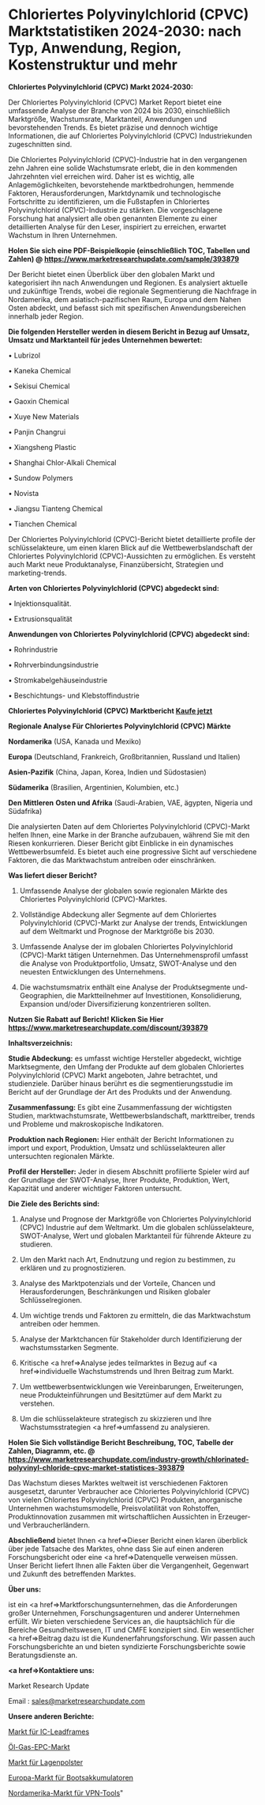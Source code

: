 # Chloriertes Polyvinylchlorid (CPVC) Marktstatistiken 2024-2030: nach Typ, Anwendung, Region, Kostenstruktur und mehr

<strong>Chloriertes Polyvinylchlorid (CPVC) Markt 2024-2030:</strong>

Der Chloriertes Polyvinylchlorid (CPVC) Market Report bietet eine umfassende Analyse der Branche von 2024 bis 2030, einschließlich Marktgröße, Wachstumsrate, Marktanteil, Anwendungen und bevorstehenden Trends. Es bietet präzise und dennoch wichtige Informationen, die auf Chloriertes Polyvinylchlorid (CPVC) Industriekunden zugeschnitten sind.

Die Chloriertes Polyvinylchlorid (CPVC)-Industrie hat in den vergangenen zehn Jahren eine solide Wachstumsrate erlebt, die in den kommenden Jahrzehnten viel erreichen wird. Daher ist es wichtig, alle Anlagemöglichkeiten, bevorstehende marktbedrohungen, hemmende Faktoren, Herausforderungen, Marktdynamik und technologische Fortschritte zu identifizieren, um die Fußstapfen in Chloriertes Polyvinylchlorid (CPVC)-Industrie zu stärken. Die vorgeschlagene Forschung hat analysiert alle oben genannten Elemente zu einer detaillierten Analyse für den Leser, inspiriert zu erreichen, erwartet Wachstum in Ihren Unternehmen.

<strong>Holen Sie sich eine PDF-Beispielkopie (einschließlich TOC, Tabellen und Zahlen) @
</strong><strong><a href=https://www.marketresearchupdate.com/sample/393879><strong>https://www.marketresearchupdate.com/sample/393879</u></font></a></strong></strong>

Der Bericht bietet einen Überblick über den globalen Markt und kategorisiert ihn nach Anwendungen und Regionen. Es analysiert aktuelle und zukünftige Trends, wobei die regionale Segmentierung die Nachfrage in Nordamerika, dem asiatisch-pazifischen Raum, Europa und dem Nahen Osten abdeckt, und befasst sich mit spezifischen Anwendungsbereichen innerhalb jeder Region.

<strong>Die folgenden Hersteller werden in diesem Bericht in Bezug auf Umsatz, Umsatz und Marktanteil für jedes Unternehmen bewertet:</strong>

• Lubrizol

• Kaneka Chemical

• Sekisui Chemical

• Gaoxin Chemical

• Xuye New Materials

• Panjin Changrui

• Xiangsheng Plastic

• Shanghai Chlor-Alkali Chemical

• Sundow Polymers

• Novista

• Jiangsu Tianteng Chemical

• Tianchen Chemical

Der Chloriertes Polyvinylchlorid (CPVC)-Bericht bietet detaillierte profile der schlüsselakteure, um einen klaren Blick auf die Wettbewerbslandschaft der Chloriertes Polyvinylchlorid (CPVC)-Aussichten zu ermöglichen. Es versteht auch Markt neue Produktanalyse, Finanzübersicht, Strategien und marketing-trends.

<strong>Arten von Chloriertes Polyvinylchlorid (CPVC) abgedeckt sind:</strong>

• Injektionsqualität.

• Extrusionsqualität

<strong>Anwendungen von Chloriertes Polyvinylchlorid (CPVC) abgedeckt sind:</strong>

• Rohrindustrie

• Rohrverbindungsindustrie

• Stromkabelgehäuseindustrie

• Beschichtungs- und Klebstoffindustrie

<strong>Chloriertes Polyvinylchlorid (CPVC) Marktbericht <a href=https://www.marketresearchupdate.com/buynow/393879>Kaufe jetzt</a></strong>

<strong>Regionale Analyse Für Chloriertes Polyvinylchlorid (CPVC) Märkte</strong>

<strong>Nordamerika</strong> (USA, Kanada und Mexiko)

<strong>Europa</strong> (Deutschland, Frankreich, Großbritannien, Russland und Italien)

<strong>Asien-Pazifik</strong> (China, Japan, Korea, Indien und Südostasien)

<strong>Südamerika</strong> (Brasilien, Argentinien, Kolumbien, etc.)

<strong>Den Mittleren</strong> <strong>Osten und Afrika</strong> (Saudi-Arabien, VAE, ägypten, Nigeria und Südafrika)

Die analysierten Daten auf dem Chloriertes Polyvinylchlorid (CPVC)-Markt helfen Ihnen, eine Marke in der Branche aufzubauen, während Sie mit den Riesen konkurrieren. Dieser Bericht gibt Einblicke in ein dynamisches Wettbewerbsumfeld. Es bietet auch eine progressive Sicht auf verschiedene Faktoren, die das Marktwachstum antreiben oder einschränken.

<strong>Was liefert dieser Bericht?</strong>

1. Umfassende Analyse der globalen sowie regionalen Märkte des Chloriertes Polyvinylchlorid (CPVC)-Marktes.

2. Vollständige Abdeckung aller Segmente auf dem Chloriertes Polyvinylchlorid (CPVC)-Markt zur Analyse der trends, Entwicklungen auf dem Weltmarkt und Prognose der Marktgröße bis 2030.

3. Umfassende Analyse der im globalen Chloriertes Polyvinylchlorid (CPVC)-Markt tätigen Unternehmen. Das Unternehmensprofil umfasst die Analyse von Produktportfolio, Umsatz, SWOT-Analyse und den neuesten Entwicklungen des Unternehmens.

4. Die wachstumsmatrix enthält eine Analyse der Produktsegmente und-Geographien, die Marktteilnehmer auf Investitionen, Konsolidierung, Expansion und/oder Diversifizierung konzentrieren sollten.

<strong>Nutzen Sie Rabatt auf Bericht! Klicken Sie Hier
</strong><strong><a href=https://www.marketresearchupdate.com/discount/393879>https://www.marketresearchupdate.com/discount/393879</b></u></font></strong></a>

<strong>Inhaltsverzeichnis:</strong>

<strong>Studie Abdeckung:</strong> es umfasst wichtige Hersteller abgedeckt, wichtige Marktsegmente, den Umfang der Produkte auf dem globalen Chloriertes Polyvinylchlorid (CPVC) Markt angeboten, Jahre betrachtet, und studienziele. Darüber hinaus berührt es die segmentierungsstudie im Bericht auf der Grundlage der Art des Produkts und der Anwendung.

<strong>Zusammenfassung:</strong> Es gibt eine Zusammenfassung der wichtigsten Studien, marktwachstumsrate, Wettbewerbslandschaft, markttreiber, trends und Probleme und makroskopische Indikatoren.

<strong>Produktion nach Regionen:</strong> Hier enthält der Bericht Informationen zu import und export, Produktion, Umsatz und schlüsselakteuren aller untersuchten regionalen Märkte.

<strong>Profil der Hersteller:</strong> Jeder in diesem Abschnitt profilierte Spieler wird auf der Grundlage der SWOT-Analyse, Ihrer Produkte, Produktion, Wert, Kapazität und anderer wichtiger Faktoren untersucht.

<strong>Die Ziele des Berichts sind:</strong>

1) Analyse und Prognose der Marktgröße von Chloriertes Polyvinylchlorid (CPVC) Industrie auf dem Weltmarkt.
Um die globalen schlüsselakteure, SWOT-Analyse, Wert und globalen Marktanteil für führende Akteure zu studieren.

2) Um den Markt nach Art, Endnutzung und region zu bestimmen, zu erklären und zu prognostizieren.

3) Analyse des Marktpotenzials und der Vorteile, Chancen und Herausforderungen, Beschränkungen und Risiken globaler Schlüsselregionen.

4) Um wichtige trends und Faktoren zu ermitteln, die das Marktwachstum antreiben oder hemmen.

5) Analyse der Marktchancen für Stakeholder durch Identifizierung der wachstumsstarken Segmente.

6) Kritische <a href=>Analyse</a> jedes teilmarktes in Bezug auf <a href=>individuelle</a> Wachstumstrends und Ihren Beitrag zum Markt.

7) Um wettbewerbsentwicklungen wie Vereinbarungen, Erweiterungen, neue Produkteinführungen und Besitztümer auf dem Markt zu verstehen.

8) Um die schlüsselakteure strategisch zu skizzieren und Ihre Wachstumsstrategien <a href=>umfassend</a> zu analysieren.

<strong>Holen Sie Sich vollständige Bericht Beschreibung, TOC, Tabelle der Zahlen, Diagramm, etc. @ </strong><strong><a href=https://www.marketresearchupdate.com/industry-growth/chlorinated-polyvinyl-chloride-cpvc-market-statistices-393879>https://www.marketresearchupdate.com/industry-growth/chlorinated-polyvinyl-chloride-cpvc-market-statistices-393879</a></font></strong>

Das Wachstum dieses Marktes weltweit ist verschiedenen Faktoren ausgesetzt, darunter Verbraucher ace Chloriertes Polyvinylchlorid (CPVC) von vielen Chloriertes Polyvinylchlorid (CPVC) Produkten, anorganische Unternehmen wachstumsmodelle, Preisvolatilität von Rohstoffen, Produktinnovation zusammen mit wirtschaftlichen Aussichten in Erzeuger-und Verbraucherländern.

<strong>Abschließend</strong> bietet Ihnen <a href=>Dieser</a> Bericht einen klaren überblick über jede Tatsache des Marktes, ohne dass Sie auf einen anderen Forschungsbericht oder eine <a href=>Datenquelle</a> verweisen müssen. Unser Bericht liefert Ihnen alle Fakten über die Vergangenheit, Gegenwart und Zukunft des betreffenden Marktes.

<strong>Über uns:</strong>

 ist ein <a href=>Marktfors</a>chungsunternehmen, das die Anforderungen großer Unternehmen, Forschungsagenturen und anderer Unternehmen erfüllt. Wir bieten verschiedene Services an, die hauptsächlich für die Bereiche Gesundheitswesen, IT und CMFE konzipiert sind. Ein wesentlicher <a href=>Beitrag</a> dazu ist die Kundenerfahrungsforschung. Wir passen auch Forschungsberichte an und bieten syndizierte Forschungsberichte sowie Beratungsdienste an.

<strong><a href=>Kontaktiere uns:</a></strong>

Market Research Update

Email : sales@marketresearchupdate.com

<strong>Unsere anderen Berichte:</strong>

<a href=https://www.linkedin.com/pulse/ic-lead-frames-market-analysis-understanding>Markt für IC-Leadframes</a>

<a href=https://www.linkedin.com/pulse/oil-gas-epc-market-outlooks-2023-size-players>Öl-Gas-EPC-Markt</a>

<a href=https://www.linkedin.com/pulse/layer-pads-market-size-industry-growth-factors>Markt für Lagenpolster</a>

<a href=https://www.linkedin.com/pulse/europe-boat-accumulator-market-2023>Europa-Markt für Bootsakkumulatoren</a>

<a href=https://www.linkedin.com/pulse/north-america-vpn-tools-market-2030-future-demand-analysis>Nordamerika-Markt für VPN-Tools</a>"
